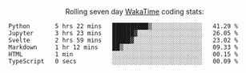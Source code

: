 <!--<p align="center">
  <img width="auto" src ="https://github-readme-stats.vercel.app/api/top-langs/?username=syrkis&layout=compact&hide_border=true&theme=darcula&bg_color=00000000&langs_count=6&hide=jupyter%20notebook,JavaScript,HTML" width = 400>
      <img src ="https://github-readme-streak-stats.herokuapp.com?user=syrkis&theme=darcula&hide_border=true&background=FFFFFF00" width = 400>

</p>-->
<p align="center">Rolling seven day <a href='https://wakatime.com/'> WakaTime</a> coding stats:</p>
<!--START_SECTION:waka-->

```text
Python       5 hrs 22 mins   ██████████▒░░░░░░░░░░░░░░   41.29 %
Jupyter      3 hrs 23 mins   ██████▓░░░░░░░░░░░░░░░░░░   26.05 %
Svelte       2 hrs 59 mins   █████▓░░░░░░░░░░░░░░░░░░░   23.02 %
Markdown     1 hr 12 mins    ██▒░░░░░░░░░░░░░░░░░░░░░░   09.33 %
HTML         1 min           ░░░░░░░░░░░░░░░░░░░░░░░░░   00.15 %
TypeScript   0 secs          ░░░░░░░░░░░░░░░░░░░░░░░░░   00.09 %
```

<!--END_SECTION:waka-->
